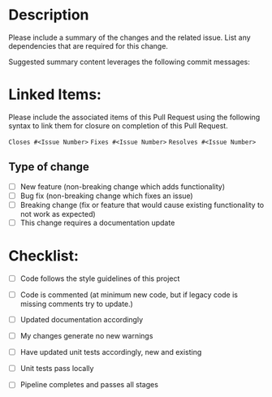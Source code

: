 # Description
Please include a summary of the changes and the related issue. List any dependencies that are required for this change.

Suggested summary content leverages the following commit messages:

# Linked Items:
Please include the associated items of this Pull Request using the following syntax to link them for closure on completion of this Pull Request.

`Closes #<Issue Number>`
`Fixes #<Issue Number>`
`Resolves #<Issue Number>`
## Type of change
- [ ] New feature (non-breaking change which adds functionality)
- [ ] Bug fix (non-breaking change which fixes an issue)
- [ ] Breaking change (fix or feature that would cause existing functionality to not work as expected)
- [ ] This change requires a documentation update

# Checklist:
- [ ] Code follows the style guidelines of this project
- [ ] Code is commented (at minimum new code, but if legacy code is missing comments try to update.)
- [ ] Updated documentation accordingly
- [ ] My changes generate no new warnings
- [ ] Have updated unit tests accordingly, new and existing
- [ ] Unit tests pass locally
- [ ] Pipeline completes and passes all stages

